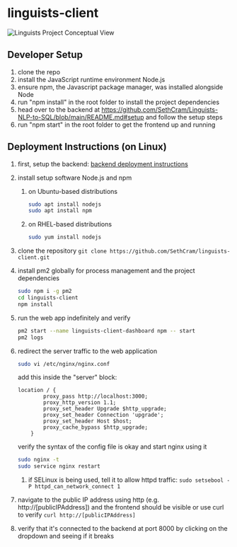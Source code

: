 # linguists-client
![Linguists Project Conceptual View](https://user-images.githubusercontent.com/86444777/219822992-974e45b1-fb9a-4600-90f9-78c37d9c9c89.png)

## Developer Setup
1. clone the repo
2. install the JavaScript runtime environment Node.js 
3. ensure npm, the Javascript package manager, was installed alongside Node
4. run "npm install" in the root folder to install the project dependencies
5. head over to the backend at https://github.com/SethCram/Linguists-NLP-to-SQL/blob/main/README.md#setup and follow the setup steps
6. run "npm start" in the root folder to get the frontend up and running

## Deployment Instructions (on Linux)
1. first, setup the backend: [backend deployment instructions](https://github.com/SethCram/Linguists-NLP-to-SQL#deployment-instructions)
2. install setup software Node.js and npm
    1. on Ubuntu-based distributions
        ```sh
        sudo apt install nodejs
        sudo apt install npm
        ```
    2. on RHEL-based distributions
        ```sh
        sudo yum install nodejs
        ```
2. clone the repository `git clone https://github.com/SethCram/linguists-client.git`
3. install pm2 globally for process management and the project dependencies 
    ```sh
    sudo npm i -g pm2
    cd linguists-client
    npm install
    ```
4. run the web app indefinitely and verify
    ```sh
    pm2 start --name linguists-client-dashboard npm -- start
    pm2 logs 
    ```
5. redirect the server traffic to the web application
    ```sh
   sudo vi /etc/nginx/nginx.conf
    ```
    add this inside the "server" block:
    ```
    location / {
            proxy_pass http://localhost:3000;
            proxy_http_version 1.1;
            proxy_set_header Upgrade $http_upgrade;
            proxy_set_header Connection 'upgrade';
            proxy_set_header Host $host;
            proxy_cache_bypass $http_upgrade;
        }
    ```
    verify the syntax of the config file is okay and start nginx using it
    ```sh
    sudo nginx -t
    sudo service nginx restart
    ```
    1. if SELinux is being used, tell it to allow httpd traffic: `sudo setsebool -P httpd_can_network_connect 1`
        
6. navigate to the public IP address using http (e.g. http://[publicIPAddress]) and the frontend should be visible or use curl to verify `curl http://[publicIPAddress]` 
7. verify that it's connected to the backend at port 8000 by clicking on the dropdown and seeing if it breaks
